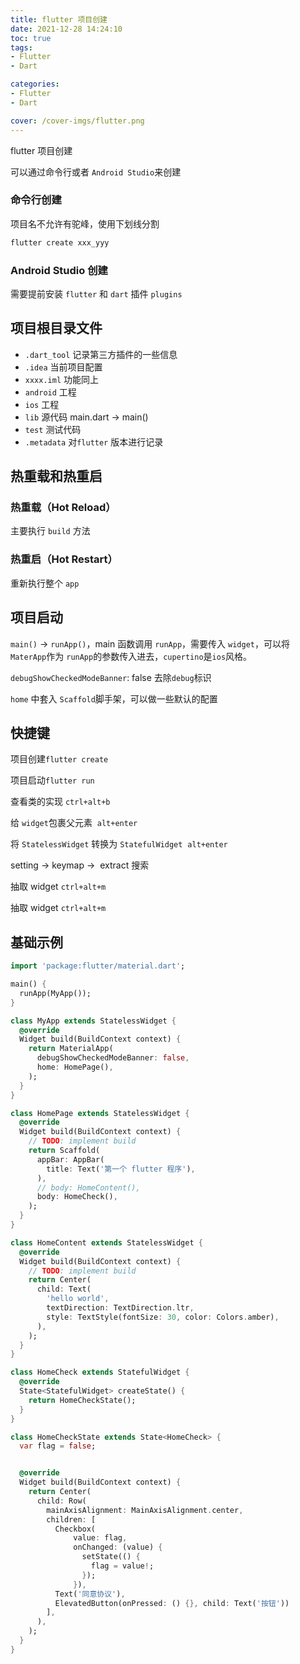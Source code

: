 ```yaml
---
title: flutter 项目创建
date: 2021-12-28 14:24:10
toc: true
tags:
- Flutter
- Dart

categories:
- Flutter
- Dart

cover: /cover-imgs/flutter.png
---
```

flutter 项目创建
 
<!-- more -->

可以通过命令行或者 `Android Studio`来创建

### 命令行创建



项目名不允许有驼峰，使用下划线分割

```Dart
flutter create xxx_yyy
```




### Android Studio 创建

需要提前安装 `flutter` 和 `dart` 插件 `plugins`



## 项目根目录文件

- `.dart_tool` 记录第三方插件的一些信息
- `.idea` 当前项目配置
- `xxxx.iml` 功能同上
- `android` 工程
- `ios` 工程
- `lib` 源代码
	main.dart → main()
- `test` 测试代码
- `.metadata` 对`flutter` 版本进行记录



## 热重载和热重启

### 热重载（Hot Reload）

主要执行 `build` 方法



### 热重启（Hot Restart）

重新执行整个 `app`



## 项目启动

`main()` → `runApp()`，main 函数调用 `runApp`，需要传入 `widget`，可以将 `MaterApp`作为 `runApp`的参数传入进去，`cupertino`是`ios`风格。



`debugShowCheckedModeBanner`: false   去除`debug`标识



`home` 中套入 `Scaffold`脚手架，可以做一些默认的配置



## 快捷键

项目创建`flutter create` 

项目启动`flutter run`



查看类的实现 `ctrl+alt+b`

给 `widget`包裹父元素  `alt+enter`

将 `StatelessWidget` 转换为 `StatefulWidget`  `alt+enter`

setting -> keymap ->  extract 搜索

抽取 widget `ctrl+alt+m`

抽取 widget `ctrl+alt+m`



## 基础示例

```Dart
import 'package:flutter/material.dart';

main() {
  runApp(MyApp());
}

class MyApp extends StatelessWidget {
  @override
  Widget build(BuildContext context) {
    return MaterialApp(
      debugShowCheckedModeBanner: false,
      home: HomePage(),
    );
  }
}

class HomePage extends StatelessWidget {
  @override
  Widget build(BuildContext context) {
    // TODO: implement build
    return Scaffold(
      appBar: AppBar(
        title: Text('第一个 flutter 程序'),
      ),
      // body: HomeContent(),
      body: HomeCheck(),
    );
  }
}

class HomeContent extends StatelessWidget {
  @override
  Widget build(BuildContext context) {
    // TODO: implement build
    return Center(
      child: Text(
        'hello world',
        textDirection: TextDirection.ltr,
        style: TextStyle(fontSize: 30, color: Colors.amber),
      ),
    );
  }
}

class HomeCheck extends StatefulWidget {
  @override
  State<StatefulWidget> createState() {
    return HomeCheckState();
  }
}

class HomeCheckState extends State<HomeCheck> {
  var flag = false;


  @override
  Widget build(BuildContext context) {
    return Center(
      child: Row(
        mainAxisAlignment: MainAxisAlignment.center,
        children: [
          Checkbox(
              value: flag,
              onChanged: (value) {
                setState(() {
                  flag = value!;
                });
              }),
          Text('同意协议'),
          ElevatedButton(onPressed: () {}, child: Text('按钮'))
        ],
      ),
    );
  }
}

```


